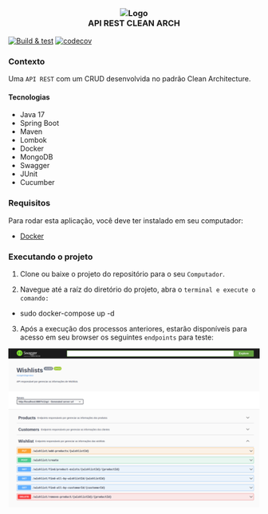 <h3 align="center">
  <img align="center" alt="Logo"  height="350" src="https://helpdev.com.br/wp-content/uploads/2020/05/Screenshot-from-2020-05-20-23-29-10.png" /><br>
  API REST CLEAN ARCH
</h3>

[![Build & test](https://github.com/RodrigoAntonioCruz/wishlist/actions/workflows/build.yml/badge.svg)](https://github.com/RodrigoAntonioCruz/wishlist/actions/workflows/build.yml) [![codecov](https://codecov.io/gh/RodrigoAntonioCruz/wishlist/branch/main/graph/badge.svg?token=MZC7NC3OZX)](https://codecov.io/gh/RodrigoAntonioCruz/wishlist)

### Contexto

Uma `API REST` com um CRUD desenvolvida no padrão Clean Architecture.

<h4>Tecnologias</h4>
<ul>
  <li> Java 17
  <li> Spring Boot 
  <li> Maven
  <li> Lombok
  <li> Docker
  <li> MongoDB
  <li> Swagger
  <li> JUnit
  <li> Cucumber
</ul>

### Requisitos

Para rodar esta aplicação, você deve ter instalado em seu computador:

<ul>  
   <li><a href="https://docs.docker.com/get-started/" target="_blank">Docker</a>
</ul>

### Executando o projeto

1. Clone ou baixe o projeto do repositório para o seu `Computador`.

2. Navegue até a raíz do diretório do projeto, abra o `terminal e execute o comando:`
<ul>
   <li> sudo docker-compose up -d
</ul>

3. Após a execução dos processos anteriores, estarão disponíveis para acesso em seu browser os seguintes `endpoints` para teste:
   
<a href="http://localhost:8887/v1/api/swagger-ui/index.html" target="_blank" title="Clique e navegue!">
<img align="center" src="https://github.com/RodrigoAntonioCruz/assets/blob/main/swagger-luizalabs.png" /></a>

